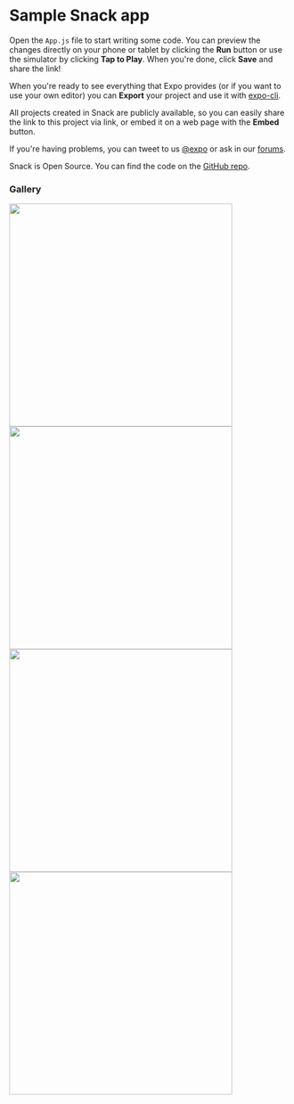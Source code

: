 # Sample Snack app

Open the `App.js` file to start writing some code. You can preview the changes directly on your phone or tablet by clicking the **Run** button or use the simulator by clicking **Tap to Play**. When you're done, click **Save** and share the link!

When you're ready to see everything that Expo provides (or if you want to use your own editor) you can **Export** your project and use it with [expo-cli](https://docs.expo.io/versions/latest/introduction/installation.html).

All projects created in Snack are publicly available, so you can easily share the link to this project via link, or embed it on a web page with the **Embed** button.

If you're having problems, you can tweet to us [@expo](https://twitter.com/expo) or ask in our [forums](https://forums.expo.io).

Snack is Open Source. You can find the code on the [GitHub repo](https://github.com/expo/snack-web).

### Gallery

<div>
<img src="https://github.com/user-attachments/assets/becf3ad5-334d-4a8e-8c7a-818982e68ea6" width="400"/> <img src="https://github.com/user-attachments/assets/50bc0782-4e8b-4392-9c5c-6d512d208e71" width="400" />  
</div>
<div>
 <img src="https://github.com/user-attachments/assets/c5b2f7e5-406e-4015-ae98-b7cf1f368fc5" width="400"/> <img src="https://github.com/user-attachments/assets/accf2652-cb33-4a87-bc1f-342dda152ed9" width="400" /> 
</div>






